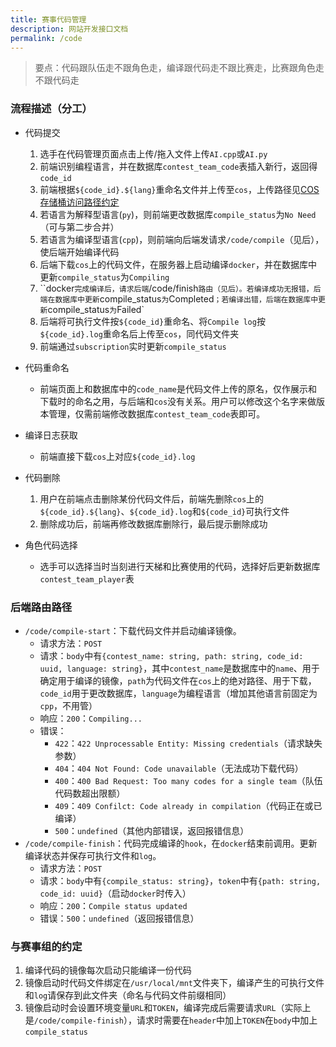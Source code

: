 ```yaml
---
title: 赛事代码管理
description: 网站开发接口文档
permalink: /code
---
```


> 要点：代码跟队伍走不跟角色走，编译跟代码走不跟比赛走，比赛跟角色走不跟代码走

### 流程描述（分工）

- 代码提交

  1. 选手在代码管理页面点击上传/拖入文件上传`AI.cpp`或`AI.py`
  2. 前端识别编程语言，并在数据库`contest_team_code`表插入新行，返回得`code_id`
  3. 前端根据`${code_id}.${lang}`重命名文件并上传至`cos`，上传路径见[COS存储桶访问路径约定](https://eesast.github.io/web/cos)
  4. 若语言为解释型语言(`py`)，则前端更改数据库`compile_status`为`No Need`（可与第二步合并）
  5. 若语言为编译型语言(`cpp`)，则前端向后端发请求`/code/compile`（见后），使后端开始编译代码
  6. 后端下载`cos`上的代码文件，在服务器上启动编译`docker`，并在数据库中更新`compile_status`为`Compiling`
  7. ``docker`完成编译后，请求后端`/code/finish`路由（见后）。若编译成功无报错，后端在数据库中更新`compile_status`为`Completed`；若编译出错，后端在数据库中更新`compile_status`为`Failed`
  8. 后端将可执行文件按`${code_id}`重命名、将`Compile log`按`${code_id}.log`重命名后上传至`cos`，同代码文件夹
  9. 前端通过`subscription`实时更新`compile_status`

- 代码重命名
  - 前端页面上和数据库中的`code_name`是代码文件上传的原名，仅作展示和下载时的命名之用，与后端和`cos`没有关系。用户可以修改这个名字来做版本管理，仅需前端修改数据库`contest_team_code`表即可。
- 编译日志获取
  - 前端直接下载`cos`上对应`${code_id}.log`
- 代码删除
  1. 用户在前端点击删除某份代码文件后，前端先删除`cos`上的`${code_id}.${lang}`、`${code_id}.log`和`${code_id}`可执行文件
  2. 删除成功后，前端再修改数据库删除行，最后提示删除成功
- 角色代码选择
  - 选手可以选择当时当刻进行天梯和比赛使用的代码，选择好后更新数据库`contest_team_player`表

### 后端路由路径

- `/code/compile-start`：下载代码文件并启动编译镜像。
  - 请求方法：`POST`
  - 请求：`body`中有`{contest_name: string, path: string, code_id: uuid, language: string}`，其中`contest_name`是数据库中的`name`、用于确定用于编译的镜像，`path`为代码文件在`cos`上的绝对路径、用于下载，`code_id`用于更改数据库，`language`为编程语言（增加其他语言前固定为`cpp`，不用管）
  - 响应：`200`：`Compiling...`
  - 错误：
    - `422`：`422 Unprocessable Entity: Missing credentials`（请求缺失参数）
    - `404`：`404 Not Found: Code unavailable`（无法成功下载代码）
    - `400`：`400 Bad Request: Too many codes for a single team`（队伍代码数超出限额）
    - `409`：`409 Confilct: Code already in compilation`（代码正在或已编译）
    - `500`：`undefined`（其他内部错误，返回报错信息）
- `/code/compile-finish`：代码完成编译的`hook`，在`docker`结束前调用。更新编译状态并保存可执行文件和`log`。
  - 请求方法：`POST`
  - 请求：`body`中有`{compile_status: string}`，`token`中有`{path: string, code_id: uuid}`（启动`docker`时传入）
  - 响应：`200`：`Compile status updated`
  - 错误：`500`：`undefined`（返回报错信息）

### 与赛事组的约定

1. 编译代码的镜像每次启动只能编译一份代码
2. 镜像启动时代码文件绑定在`/usr/local/mnt`文件夹下，编译产生的可执行文件和`log`请保存到此文件夹（命名与代码文件前缀相同）
3. 镜像启动时会设置环境变量`URL`和`TOKEN`，编译完成后需要请求`URL`（实际上是`/code/compile-finish`），请求时需要在`header`中加上`TOKEN`在`body`中加上`compile_status`

